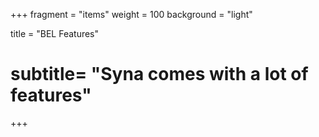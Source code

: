 +++
fragment = "items"
weight = 100
background = "light"

title = "BEL Features"
# subtitle= "Syna comes with a lot of features"
+++
